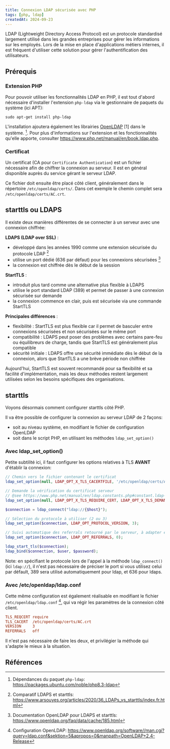 ```yaml
---
title: Connexion LDAP sécurisée avec PHP
tags: [php, ldap]
createdAt: 2024-09-23
---
```


LDAP (Lightweight Directory Access Protocol) est un protocole standardisé largement utilisé dans les grandes entreprises pour gérer les informations sur les employés. Lors de la mise en place d'applications métiers internes, il est fréquent d'utiliser cette solution pour gérer l'authentification des utilisateurs.

## Prérequis

### Extension PHP

Pour pouvoir utiliser les fonctionnalités LDAP en PHP, il est tout d'abord nécessaire d'installer l'extension `php-ldap` via le gestionnaire de paquets
du système (ici APT):

```shell
sudo apt-get install php-ldap
```

L'installation ajoutera également les librairies [OpenLDAP](https://www.openldap.org/) [1] dans le système. [^1]. Pour plus d'informations sur l'extension et les fonctionnalités qu'elle apporte, consulter https://www.php.net/manual/en/book.ldap.php.

### Certificat

Un certificat (CA pour `Certificate Authentication`) est un fichier nécessaire afin de chiffrer la connexion au serveur. Il est en général disponible auprès du service gérant le serveur LDAP.

Ce fichier doit ensuite être placé côté client, généralement dans le répertoire `/etc/openldap/certs/`. Dans cet exemple le chemin complet sera `/etc/openldap/certs/AC.crt`.

## starttls ou LDAPS

Il existe deux manières différentes de se connecter à un serveur avec une connexion chiffrée:

**LDAPS (LDAP over SSL)** :
- développé dans les années 1990 comme une extension sécurisée du protocole LDAP [^2]
- utilise un port dédié (636 par défaut) pour les connexions sécurisées [^3]
- la connexion est chiffrée dès le début de la session

**StartTLS** :
- introduit plus tard comme une alternative plus flexible à LDAPS
- utilise le port standard LDAP (389) et permet de passer à une connexion sécurisée sur demande
- la connexion commence en clair, puis est sécurisée via une commande StartTLS


**Principales différences** :
- flexibilité : StartTLS est plus flexible car il permet de basculer entre connexions sécurisées et non sécurisées sur le même port
- compatibilité : LDAPS peut poser des problèmes avec certains pare-feu ou équilibreurs de charge, tandis que StartTLS est généralement plus compatible
- sécurité initiale : LDAPS offre une sécurité immédiate dès le début de la connexion, alors que StartTLS a une brève période non chiffrée

Aujourd'hui, StartTLS est souvent recommandé pour sa flexibilité et sa facilité d'implémentation, mais les deux méthodes restent largement utilisées selon les besoins spécifiques des organisations.

## starttls

Voyons désormais comment configurer starttls côté PHP.

Il va être possible de configurer la connexion au serveur LDAP de 2 façons:
- soit au niveau système, en modifiant le fichier de configuration OpenLDAP
- soit dans le script PHP, en utilisant les méthodes `ldap_set_option()`

### Avec ldap_set_option()

Petite subtilité ici, il faut configurer les options relatives à TLS **AVANT** d'établir la connexion:

```php
// Chemin vers le fichier contenant le certificat
ldap_set_option(null, LDAP_OPT_X_TLS_CACERTFILE, '/etc/openldap/certs/AC.crt');

// Demande la vérification du certificat serveur
// @see https://www.php.net/manual/en/ldap.constants.php#constant.ldap-opt-x-tls-require-cert 
ldap_set_option(null, LDAP_OPT_X_TLS_REQUIRE_CERT, LDAP_OPT_X_TLS_DEMAND);

$connection = ldap_connect("ldap://{$host}");

// Sélection du protocole à utiliser (2 ou 3)
ldap_set_option($connection, LDAP_OPT_PROTOCOL_VERSION, 3);

// Suivi automatique des referrals retourné par le serveur, à adapter en fonction de la configuration serveur
ldap_set_option($connection, LDAP_OPT_REFERRALS, 0);

ldap_start_tls($connection);
ldap_bind($connection, $user, $password);
```

Note: en spécifiant le protocole lors de l'appel à la méthode `ldap_connect()` (ici `ldap://`), il n'est pas nécessaire de préciser le port si vous utilisez celui par défault, 389 sera utilisé automatiquement pour ldap, et 636 pour ldaps.

### Avec /etc/openldap/ldap.conf

Cette même configuration est également réalisable en modifiant le fichier `/etc/openldap/ldap.conf` [^4], qui va régir les paramètres de la connexion côté client.


```ini
TLS_REQCERT	require
TLS_CACERT	/etc/openldap/certs/AC.crt
VERSION		3
REFERRALS 	off
```

Il n'est pas nécessaire de faire les deux, et privilégier la méthode qui s'adapte le mieux à la situation.

## Références

[^1]: Dépendances du paquet `php-ldap`: https://packages.ubuntu.com/noble/php8.3-ldap
[^2]: Comparatif LDAPS et starttls: https://www.arsouyes.org/articles/2020/36_LDAPs_vs_starttls/index.fr.html
[^3]: Documentation OpenLDAP pour LDAPS et starttls: https://www.openldap.org/faq/data/cache/185.html
[^4]: Configuration OpenLDAP: https://www.openldap.org/software//man.cgi?query=ldap.conf&sektion=5&apropos=0&manpath=OpenLDAP+2.4-Release
